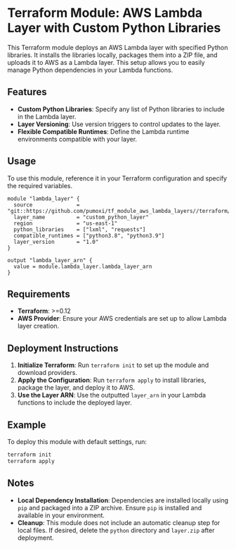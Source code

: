 # Terraform Module: AWS Lambda Layer with Custom Python Libraries

This Terraform module deploys an AWS Lambda layer with specified Python libraries. It installs the libraries locally, packages them into a ZIP file, and uploads it to AWS as a Lambda layer. This setup allows you to easily manage Python dependencies in your Lambda functions.

## Features

- **Custom Python Libraries**: Specify any list of Python libraries to include in the Lambda layer.
- **Layer Versioning**: Use version triggers to control updates to the layer.
- **Flexible Compatible Runtimes**: Define the Lambda runtime environments compatible with your layer.

## Usage

To use this module, reference it in your Terraform configuration and specify the required variables.

```hcl
module "lambda_layer" {
  source              = "git::https://github.com/pumoxi/tf_module_aws_lambda_layers//terraform/"
  layer_name          = "custom_python_layer"
  region              = "us-east-1"
  python_libraries    = ["lxml", "requests"]
  compatible_runtimes = ["python3.8", "python3.9"]
  layer_version       = "1.0"
}

output "lambda_layer_arn" {
  value = module.lambda_layer.lambda_layer_arn
}
```

## Requirements

- **Terraform**: >=0.12
- **AWS Provider**: Ensure your AWS credentials are set up to allow Lambda layer creation.

## Deployment Instructions

1. **Initialize Terraform**: Run `terraform init` to set up the module and download providers.
2. **Apply the Configuration**: Run `terraform apply` to install libraries, package the layer, and deploy it to AWS.
3. **Use the Layer ARN**: Use the outputted `layer_arn` in your Lambda functions to include the deployed layer.

## Example

To deploy this module with default settings, run:

```bash
terraform init
terraform apply
```

## Notes

- **Local Dependency Installation**: Dependencies are installed locally using `pip` and packaged into a ZIP archive. Ensure `pip` is installed and available in your environment.
- **Cleanup**: This module does not include an automatic cleanup step for local files. If desired, delete the `python` directory and `layer.zip` after deployment.